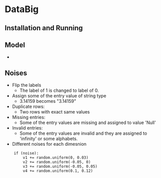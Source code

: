 # DataBig

## Installation and Running 
## Model 
- 
## Noises
- Flip the labels
    - The label of 1 is changed to label of 0.
- Assign some of the entry value of string type
    - 3.14159 becomes "3.14159"
- Duplicate rows: 
    - Two rows with exact same values
- Missing entries:
    - Some of the entry values are missing and assigned to value 'Null'
- Invalid entries:
    - Some of the entry values are invalid and they are assigned to 'infinity' or some alphabets.
- Different noises for each dimesnion
```
    if (noise):
        v1 += random.uniform(0, 0.03)
        v2 += random.uniform(-0.05, 0)
        v3 += random.uniform(-0.05, 0.05)
        v4 += random.uniform(0.1, 0.12)
```


